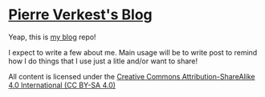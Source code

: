 # [Pierre Verkest's Blog](http://pierre.verkest.fr)

Yeap, this is [my blog](http://pierre.verkest.fr) repo!

I expect to write a few about me. Main usage will be to
write post to remind how I do things that I use
just a litle and/or want to share!

All content is licensed under the [Creative Commons Attribution-ShareAlike 4.0
International (CC BY-SA 4.0)](http://creativecommons.org/licenses/by-sa/4.0/
"CC BY-SA 4.0")
